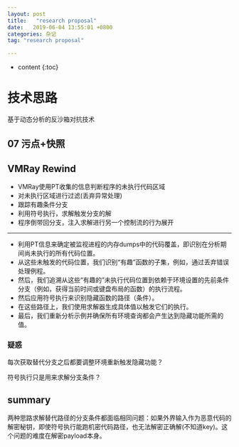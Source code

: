```yaml
---
layout: post
title:   "research proposal"
date:   2019-06-04 13:55:01 +0800
categories: 杂记
tag: "research proposal"

---
```

* content
{:toc}


# 技术思路

基于动态分析的反沙箱对抗技术

## 07 污点+快照



## VMRay Rewind

* VMRay使用PT收集的信息判断程序的未执行代码区域
* 对未执行区域进行过滤(丢弃异常处理)
* 跟踪有趣条件分支
* 利用符号执行，求解触发分支的解
* 程序倒带回分支，注入求解进行另一个控制流的行为展开

---

- 利用PT信息来确定被监视进程的内存dumps中的代码覆盖，即识别在分析期间尚未执行的所有代码位置。
- 从这些未触发的代码位置，我们识别“有趣”函数的子集，例如，通过丢弃错误处理例程。
- 然后，我们追溯从这些“有趣的”未执行代码位置到依赖于环境设置的先前条件分支（例如，获得当前时间或键盘布局的函数）的执行流程。
- 然后应用符号执行来识别隐藏函数的路径（条件）。
- 在这些路径上，我们使用求解器生成具体值以触发它们的执行。
- 最后，我们重新分析示例并确保所有环境查询都会产生达到隐藏功能所需的值。

### 疑惑

每次获取替代分支之后都要调整环境重新触发隐藏功能？

符号执行只是用来求解分支条件？

## summary

两种思路求解替代路径的分支条件都面临相同问题：如果外界输入作为恶意代码的解密秘钥，即使符号执行能跑机密代码路径，也无法解密正确解(不知道key)。这个问题的难度在解密payload本身。

